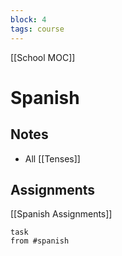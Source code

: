```yaml
---
block: 4
tags: course
---
```


[[School MOC]]
# Spanish

## Notes
- All [[Tenses]]


## Assignments
[[Spanish Assignments]]
```dataview
task
from #spanish 
```

